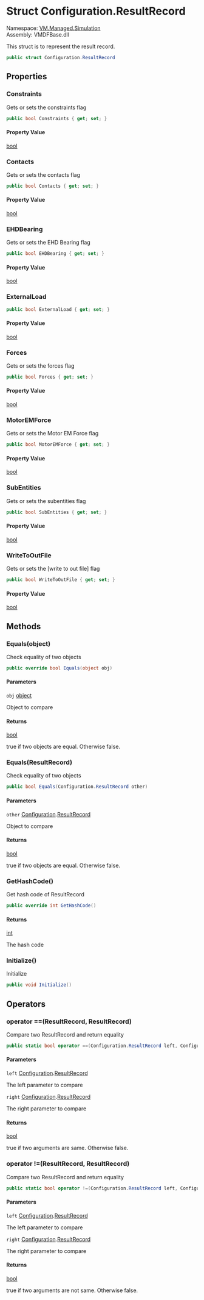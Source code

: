 # <a id="VM_Managed_Simulation_Configuration_ResultRecord"></a> Struct Configuration.ResultRecord

Namespace: [VM.Managed.Simulation](VM.Managed.Simulation.md)  
Assembly: VMDFBase.dll  

This struct is to represent the result record.

```csharp
public struct Configuration.ResultRecord
```

## Properties

### <a id="VM_Managed_Simulation_Configuration_ResultRecord_Constraints"></a> Constraints

Gets or sets the constraints flag

```csharp
public bool Constraints { get; set; }
```

#### Property Value

 [bool](https://learn.microsoft.com/dotnet/api/system.boolean)

### <a id="VM_Managed_Simulation_Configuration_ResultRecord_Contacts"></a> Contacts

Gets or sets the contacts flag

```csharp
public bool Contacts { get; set; }
```

#### Property Value

 [bool](https://learn.microsoft.com/dotnet/api/system.boolean)

### <a id="VM_Managed_Simulation_Configuration_ResultRecord_EHDBearing"></a> EHDBearing

Gets or sets the EHD Bearing flag

```csharp
public bool EHDBearing { get; set; }
```

#### Property Value

 [bool](https://learn.microsoft.com/dotnet/api/system.boolean)

### <a id="VM_Managed_Simulation_Configuration_ResultRecord_ExternalLoad"></a> ExternalLoad

```csharp
public bool ExternalLoad { get; set; }
```

#### Property Value

 [bool](https://learn.microsoft.com/dotnet/api/system.boolean)

### <a id="VM_Managed_Simulation_Configuration_ResultRecord_Forces"></a> Forces

Gets or sets the forces flag

```csharp
public bool Forces { get; set; }
```

#### Property Value

 [bool](https://learn.microsoft.com/dotnet/api/system.boolean)

### <a id="VM_Managed_Simulation_Configuration_ResultRecord_MotorEMForce"></a> MotorEMForce

Gets or sets the Motor EM Force flag

```csharp
public bool MotorEMForce { get; set; }
```

#### Property Value

 [bool](https://learn.microsoft.com/dotnet/api/system.boolean)

### <a id="VM_Managed_Simulation_Configuration_ResultRecord_SubEntities"></a> SubEntities

Gets or sets the subentities flag

```csharp
public bool SubEntities { get; set; }
```

#### Property Value

 [bool](https://learn.microsoft.com/dotnet/api/system.boolean)

### <a id="VM_Managed_Simulation_Configuration_ResultRecord_WriteToOutFile"></a> WriteToOutFile

Gets or sets the [write to out file] flag

```csharp
public bool WriteToOutFile { get; set; }
```

#### Property Value

 [bool](https://learn.microsoft.com/dotnet/api/system.boolean)

## Methods

### <a id="VM_Managed_Simulation_Configuration_ResultRecord_Equals_System_Object_"></a> Equals\(object\)

<p>Check equality of two objects</p>

```csharp
public override bool Equals(object obj)
```

#### Parameters

`obj` [object](https://learn.microsoft.com/dotnet/api/system.object)

<p>Object to compare</p>

#### Returns

 [bool](https://learn.microsoft.com/dotnet/api/system.boolean)

<p>true if two objects are equal. Otherwise false.</p>

### <a id="VM_Managed_Simulation_Configuration_ResultRecord_Equals_VM_Managed_Simulation_Configuration_ResultRecord_"></a> Equals\(ResultRecord\)

<p>Check equality of two objects</p>

```csharp
public bool Equals(Configuration.ResultRecord other)
```

#### Parameters

`other` [Configuration](VM.Managed.Simulation.Configuration.md).[ResultRecord](VM.Managed.Simulation.Configuration.ResultRecord.md)

<p>Object to compare</p>

#### Returns

 [bool](https://learn.microsoft.com/dotnet/api/system.boolean)

<p>true if two objects are equal. Otherwise false.</p>

### <a id="VM_Managed_Simulation_Configuration_ResultRecord_GetHashCode"></a> GetHashCode\(\)

<p>Get hash code of ResultRecord</p>

```csharp
public override int GetHashCode()
```

#### Returns

 [int](https://learn.microsoft.com/dotnet/api/system.int32)

<p>The hash code</p>

### <a id="VM_Managed_Simulation_Configuration_ResultRecord_Initialize"></a> Initialize\(\)

Initialize

```csharp
public void Initialize()
```

## Operators

### <a id="VM_Managed_Simulation_Configuration_ResultRecord_op_Equality_VM_Managed_Simulation_Configuration_ResultRecord_VM_Managed_Simulation_Configuration_ResultRecord_"></a> operator ==\(ResultRecord, ResultRecord\)

<p>Compare two ResultRecord and return equality</p>

```csharp
public static bool operator ==(Configuration.ResultRecord left, Configuration.ResultRecord right)
```

#### Parameters

`left` [Configuration](VM.Managed.Simulation.Configuration.md).[ResultRecord](VM.Managed.Simulation.Configuration.ResultRecord.md)

<p>The left parameter to compare</p>

`right` [Configuration](VM.Managed.Simulation.Configuration.md).[ResultRecord](VM.Managed.Simulation.Configuration.ResultRecord.md)

<p>The right parameter to compare</p>

#### Returns

 [bool](https://learn.microsoft.com/dotnet/api/system.boolean)

<p>true if two arguments are same. Otherwise false.</p>

### <a id="VM_Managed_Simulation_Configuration_ResultRecord_op_Inequality_VM_Managed_Simulation_Configuration_ResultRecord_VM_Managed_Simulation_Configuration_ResultRecord_"></a> operator \!=\(ResultRecord, ResultRecord\)

<p>Compare two ResultRecord and return equality</p>

```csharp
public static bool operator !=(Configuration.ResultRecord left, Configuration.ResultRecord right)
```

#### Parameters

`left` [Configuration](VM.Managed.Simulation.Configuration.md).[ResultRecord](VM.Managed.Simulation.Configuration.ResultRecord.md)

<p>The left parameter to compare</p>

`right` [Configuration](VM.Managed.Simulation.Configuration.md).[ResultRecord](VM.Managed.Simulation.Configuration.ResultRecord.md)

<p>The right parameter to compare</p>

#### Returns

 [bool](https://learn.microsoft.com/dotnet/api/system.boolean)

<p>true if two arguments are not same. Otherwise false.</p>

